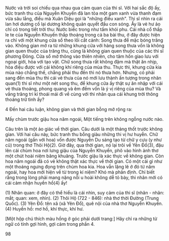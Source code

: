 Nước và trời soi chiếu qua nhau qua cảm quan của thi sĩ. Với hai sắc độ ấy, bức tranh thu của Nguyễn Khuyến đã lan tỏa một gam xanh vừa thanh đạm vừa sâu lắng, điều mà Xuân Diệu gọi là "những điều xanh". Thi sĩ nhìn ra cái lan hơi dương cố lại dương không quản quyết đấu con sóng. Ấy là vẻ hư ảo chỉ có trong tiết trời thu: Nước biếc trong như tấm khói phu. Cái nhà cổ thấp le te của Nguyễn Khuyến thấp thoáng trong cả ba bài thu, ở đây được hiện ra chỉ với một khung cửa sổ theo lối cắt cảnh: Song thưa để mặc bóng trăng vào. Không gian mở ra từ những khung cửa với hàng song thưa vốn là không gian quen thuộc của trăng thu, cũng là không gian quen thuộc của các thi sĩ phương Đông. Cửa sổ mở thông vào thiên nhiên, cho tâm hồn giao lưu với ngoại giới, hòa với tạo vật. Chữ song thưa rất không đậm mà thật ăn nhịp, hòa điệu được với cái không khí riêng của mùa thu. Thực thì, khung cửa kia mùa nào chẳng thế, chẳng phải thu đến thì nó thưa hơn. Nhưng, có phải sang đến mùa thu thì cái vẻ thưa của nó mới lưu thành ấn tượng trong nhãn quan(1) thi sĩ như một nét song thu, để khung cửa ấy thật sự ăn nhập với cái vẻ thưa thoáng, phong quang và êm đềm vốn là ý vị riêng của mùa thu? Và vầng trăng tri kỉ thoái mái đi về cùng với thi nhân qua cái khung trời thông thoáng trữ tình ấy?

4 Đến hai câu luận, không gian và thời gian bỗng mở rộng ra:

Mấy chùm trước giậu hoa năm ngoái,
Một tiếng trên không ngỗng nước nào.

Câu trên là một ảo giác về thời gian. Câu dưới là một thảng thốt trước không gian. Với hai câu này, bức tranh thu bỗng giàu những thi vị hư huyễn. Chữ năm ngoái (gần với hoa) vốn được Nguyễn Du sáng tạo từ chữ y cựu (y như cũ) trong thơ Thôi Hộ(2). Giờ đây, qua thời gian, nó lại trôi về Yên Đổ(3), đậu lên cái chùm hoa nơi lưng giậu của Nguyễn Khuyến, phô vào hình ảnh thơ một chút hoài niệm bâng khuâng. Trước giậu là xác thực về không gian. Còn hoa năm ngoái đã có vẻ không thật xác thực về thời gian. Có một cái gì như một thoáng ngưng đọng trên chùm hoa kia. Hoa vẫn lặng lẽ ở đó từ năm ngoái, hay hoa mới hiện về từ trong kí niệm? Khó mà phân định. Chỉ biết rằng trong lòng phải mang nặng nỗi u hoài không dễ tỏ bày, thi nhân mới có cái cảm nhận huyền hồ(4) ấy!

(1) Nhãn quan: ở đây có thể hiểu là cái nhìn, suy cảm của thi sĩ (nhãn - nhãn: mắt; quan: xem, nhìn).
(2) Thôi Hộ (722 - 846): nhà thơ thời Đường (Trung Quốc).
(3) Yên Đổ: tên xã (xã Yên Đổ), quê nội của nhà thơ Nguyễn Khuyến.
(4) Huyền hồ: mơ hồ, khí thực, khí hư.

[Một hộp chú thích màu hồng ở góc phải dưới trang:]
Hãy chỉ ra những từ ngữ có tính gợi hình, gợi cảm trong phần 4.

98